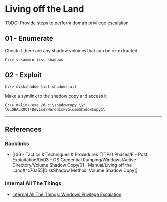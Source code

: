 # Living off the Land

TODO: Provide steps to perform domain privilege escalation

## 01 - Enumerate

Check if there are any shadow volumes that can be re-extracted.

```
C:\> vssadmin list shadows
```

## 02 - Exploit

```
C:\> diskshadow list shadows all
```

Make a symlink to the shadow copy and access it

```
C:\> mklink.exe /d c:\shadowcopy \\?\GLOBALROOT\Device\HarddiskVolumeShadowCopy1\
```

---
## References

### Backlinks

- [[06 - Tactics & Techniques & Procedures (TTPs) Phases/F - Post Exploitation/0x03 - OS Credential Dumping/Windows/Active Directory/Volume Shadow Copy/01 - Manual/Living off the Land#^c70a55|DiskShadow Method: Volume Shadow Copy]]

### Internal All The Things

- [Internal All The Things: Windows Privilege Escalation](https://swisskyrepo.github.io/InternalAllTheThings/redteam/escalation/windows-privilege-escalation/)